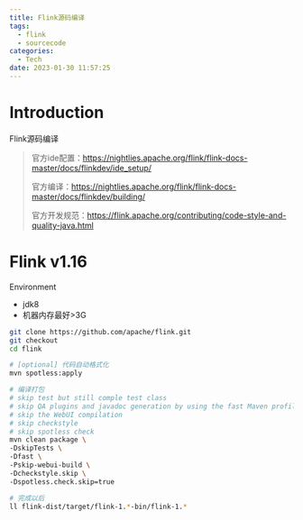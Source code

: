 ```yaml
---
title: Flink源码编译
tags:
  - flink
  - sourcecode
categories:
  - Tech
date: 2023-01-30 11:57:25
---
```


# Introduction

Flink源码编译

> 官方ide配置：https://nightlies.apache.org/flink/flink-docs-master/docs/flinkdev/ide_setup/
>
> 官方编译：https://nightlies.apache.org/flink/flink-docs-master/docs/flinkdev/building/
>
> 官方开发规范：https://flink.apache.org/contributing/code-style-and-quality-java.html

<!-- more -->

# Flink v1.16

Environment
- jdk8
- 机器内存最好>3G

```sh
git clone https://github.com/apache/flink.git
git checkout 
cd flink

# [optional] 代码自动格式化
mvn spotless:apply

# 编译打包
# skip test but still comple test class
# skip QA plugins and javadoc generation by using the fast Maven profile
# skip the WebUI compilation
# skip checkstyle
# skip spotless check
mvn clean package \
-DskipTests \
-Dfast \
-Pskip-webui-build \
-Dcheckstyle.skip \
-Dspotless.check.skip=true 

# 完成以后
ll flink-dist/target/flink-1.*-bin/flink-1.*
```


